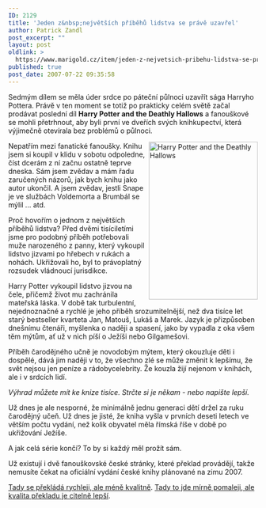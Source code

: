 ```yaml
---
ID: 2129
title: 'Jeden z&nbsp;největších příběhů lidstva se právě uzavřel'
author: Patrick Zandl
post_excerpt: ""
layout: post
oldlink: >
  https://www.marigold.cz/item/jeden-z-nejvetsich-pribehu-lidstva-se-prave-uzavrel-2
published: true
post_date: 2007-07-22 09:35:58
---
```

Sedmým dílem se měla úder srdce po páteční půlnoci uzavřít sága Harryho Pottera. Právě v ten moment se totiž po prakticky celém světě začal prodávat poslední díl <strong>Harry Potter and the Deathly Hallows</strong> a fanouškové se mohli přetrhnout, aby byli první ve dveřích svých knihkupectví, která výjimečně otevírala bez problémů o půlnoci. 

<img src="http://www.marigold.cz/wp-content/medium_pottercover3.jpg" width="220" height="319" alt=" Harry Potter and the Deathly Hallows" title=" Harry Potter and the Deathly Hallows" align="right" />
Nepatřím mezi fanatické fanoušky. Knihu jsem si koupil v klidu v sobotu odpoledne, číst dcerám z ní začnu ostatně teprve dneska. Sám jsem zvědav a mám řadu zaručených názorů, jak bych knihu jako autor ukončil. A jsem zvědav, jestli Snape je ve službách Voldemorta a Brumbál se mýlil ... atd. 

Proč hovořím o jednom z největších příběhů lidstva? Před dvěmi tisíciletími jsme pro podobný příběh potřebovali muže narozeného z panny, který vykoupil lidstvo jizvami po hřebech v rukách a nohách. Ukřižovali ho, byl to právoplatný rozsudek vládnoucí jurisdikce. 

Harry Potter vykoupil lidstvo jizvou na čele, přičemž život mu zachránila mateřská láska. V době tak turbulentní, nejednoznačné a rychlé je jeho příběh srozumitelnější, než dva tisíce let starý bestseller kvarteta Jan, Matouš, Lukáš a Marek. Jazyk je přizpůsoben dnešnímu čtenáři, myšlenka o naději a spasení, jako by vypadla z oka všem těm mýtům, ať už v nich píší o Ježíši nebo Gilgamešovi. 

Příběh čarodějného učně je novodobým mýtem, který okouzluje děti i dospělé, dává jim naději v to, že všechno zlé se může změnit k lepšímu, že svět nejsou jen peníze a rádobycelebrity. Že kouzla žijí nejenom v knihách, ale i v srdcích lidí. 

<em>Výhrad můžete mít ke knize tisíce. Strčte si je někam - nebo napište lepší.</em> 

Už dnes je ale nesporné, že minimálně jednu generaci dětí držel za ruku čarodějný učeň. Už dnes je jisté, že kniha vyšla v prvních deseti letech ve větším počtu vydání, než kolik obyvatel měla římská říše v době po ukřižování Ježíše. 

A jak celá série končí? To by si každý měl prožít sám. 

Už existují i dvě fanouškovské české stránky, které překlad provádějí, takže nemusíte čekat na oficiální vydání české knihy plánované na zimu 2007. 

<a href="http://hp7-deathlyhallows.blogspot.com/">Tady se překládá rychleji, ale méně kvalitně</a>. <a href="http://hp7cz.blogspot.com">Tady to jde mírně pomaleji, ale kvalita překladu je citelně lepší</a>.